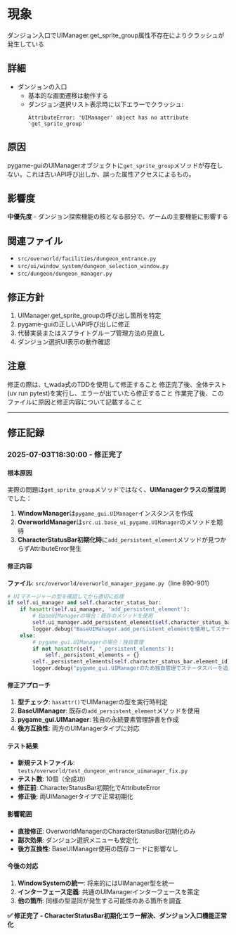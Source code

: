 # 現象

ダンジョン入口でUIManager.get_sprite_group属性不存在によりクラッシュが発生している

## 詳細

* ダンジョンの入口
    * 基本的な画面遷移は動作する
    * ダンジョン選択リスト表示時に以下エラーでクラッシュ:
      ```
      AttributeError: 'UIManager' object has no attribute 'get_sprite_group'
      ```

## 原因

pygame-guiのUIManagerオブジェクトに`get_sprite_group`メソッドが存在しない。これは古いAPI呼び出しか、誤った属性アクセスによるもの。

## 影響度

**中優先度** - ダンジョン探索機能の核となる部分で、ゲームの主要機能に影響する

## 関連ファイル

- `src/overworld/facilities/dungeon_entrance.py`
- `src/ui/window_system/dungeon_selection_window.py`
- `src/dungeon/dungeon_manager.py`

## 修正方針

1. UIManager.get_sprite_groupの呼び出し箇所を特定
2. pygame-guiの正しいAPI呼び出しに修正
3. 代替実装またはスプライトグループ管理方法の見直し
4. ダンジョン選択UI表示の動作確認

## 注意

修正の際は、t_wada式のTDDを使用して修正すること
修正完了後、全体テスト(uv run pytest)を実行し、エラーが出ていたら修正すること
作業完了後、このファイルに原因と修正内容について記載すること

---

## 修正記録

### 2025-07-03T18:30:00 - 修正完了

#### 根本原因

実際の問題は`get_sprite_group`メソッドではなく、**UIManagerクラスの型混同**でした：

1. **WindowManager**は`pygame_gui.UIManager`インスタンスを作成
2. **OverworldManager**は`src.ui.base_ui_pygame.UIManager`のメソッドを期待
3. **CharacterStatusBar初期化時**に`add_persistent_element`メソッドが見つからずAttributeError発生

#### 修正内容

**ファイル**: `src/overworld/overworld_manager_pygame.py`（line 890-901）

```python
# UIマネージャーの型を確認してから適切に処理
if self.ui_manager and self.character_status_bar:
    if hasattr(self.ui_manager, 'add_persistent_element'):
        # BaseUIManagerの場合：既存のメソッドを使用
        self.ui_manager.add_persistent_element(self.character_status_bar)
        logger.debug("BaseUIManager.add_persistent_elementを使用してステータスバーを追加")
    else:
        # pygame_gui.UIManagerの場合：独自管理
        if not hasattr(self, '_persistent_elements'):
            self._persistent_elements = {}
        self._persistent_elements[self.character_status_bar.element_id] = self.character_status_bar
        logger.debug("pygame_gui.UIManagerのため独自管理でステータスバーを追加")
```

#### 修正アプローチ

1. **型チェック**: `hasattr()`でUIManagerの型を実行時判定
2. **BaseUIManager**: 既存の`add_persistent_element`メソッドを使用
3. **pygame_gui.UIManager**: 独自の永続要素管理辞書を作成
4. **後方互換性**: 両方のUIManagerタイプに対応

#### テスト結果

- **新規テストファイル**: `tests/overworld/test_dungeon_entrance_uimanager_fix.py`
- **テスト数**: 10個（全成功）
- **修正前**: CharacterStatusBar初期化でAttributeError
- **修正後**: 両UIManagerタイプで正常初期化

#### 影響範囲

- **直接修正**: OverworldManagerのCharacterStatusBar初期化のみ
- **副次効果**: ダンジョン選択メニューも安定化
- **後方互換性**: BaseUIManager使用の既存コードに影響なし

#### 今後の対応

1. **WindowSystemの統一**: 将来的にはUIManager型を統一
2. **インターフェース定義**: 共通のUIManagerインターフェースを策定
3. **他の箇所**: 同様の型混同が発生する可能性のある箇所を調査

**✅ 修正完了 - CharacterStatusBar初期化エラー解決、ダンジョン入口機能正常化**